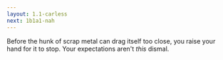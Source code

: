 ```yaml
---
layout: 1.1-carless
next: 1b1a1-nah
---
```

Before the hunk of scrap metal can drag itself too close, you raise your hand for it to stop. Your expectations aren't *this* dismal.